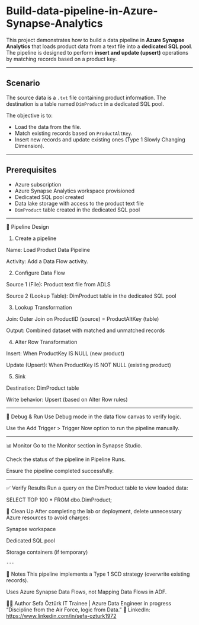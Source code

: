 # Build-data-pipeline-in-Azure-Synapse-Analytics

This project demonstrates how to build a data pipeline in **Azure Synapse Analytics** that loads product data from a text file into a **dedicated SQL pool**. The pipeline is designed to perform **insert and update (upsert)** operations by matching records based on a product key.

---

## Scenario

The source data is a `.txt` file containing product information. The destination is a table named `DimProduct` in a dedicated SQL pool.

The objective is to:
- Load the data from the file.
- Match existing records based on `ProductAltKey`.
- Insert new records and update existing ones (Type 1 Slowly Changing Dimension).

---

## Prerequisites

- Azure subscription
- Azure Synapse Analytics workspace provisioned
- Dedicated SQL pool created
- Data lake storage with access to the product text file
- `DimProduct` table created in the dedicated SQL pool

---

🔄 Pipeline Design

1. Create a pipeline

Name: Load Product Data Pipeline

Activity: Add a Data Flow activity.

2. Configure Data Flow

Source 1 (File): Product text file from ADLS

Source 2 (Lookup Table): DimProduct table in the dedicated SQL pool

3. Lookup Transformation

Join: Outer Join on ProductID (source) = ProductAltKey (table)

Output: Combined dataset with matched and unmatched records

4. Alter Row Transformation

Insert: When ProductKey IS NULL (new product)

Update (Upsert): When ProductKey IS NOT NULL (existing product)

5. Sink

Destination: DimProduct table

Write behavior: Upsert (based on Alter Row rules)

---

🧪 Debug & Run
Use Debug mode in the data flow canvas to verify logic.

Use the Add Trigger > Trigger Now option to run the pipeline manually.

---

📊 Monitor
Go to the Monitor section in Synapse Studio.

Check the status of the pipeline in Pipeline Runs.

Ensure the pipeline completed successfully.

---

✅ Verify Results
Run a query on the DimProduct table to view loaded data:

SELECT TOP 100 * FROM dbo.DimProduct;

🧹 Clean Up
After completing the lab or deployment, delete unnecessary Azure resources to avoid charges:

Synapse workspace

Dedicated SQL pool

Storage containers (if temporary)

    ---
    
📎 Notes
This pipeline implements a Type 1 SCD strategy (overwrite existing records).

Uses Azure Synapse Data Flows, not Mapping Data Flows in ADF.

🧑‍💻 Author
Sefa Öztürk
IT Trainee | Azure Data Engineer in progress
“Discipline from the Air Force, logic from Data.”
📇 LinkedIn: https://www.linkedin.com/in/sefa-ozturk1972
